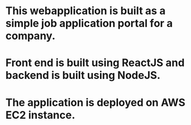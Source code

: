 # This webapplication is built as a simple job application portal for a company.

# Front end is built using ReactJS and backend is built using NodeJS.

# The application is deployed on AWS EC2 instance.
